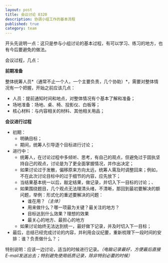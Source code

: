 ```yaml
---
layout: post
title: 会议讨论 0320 
description: 协调小组工作的基本流程
published: true
category: team
---
```



开头先说明一点：这只是参与小组讨论的基本过程，有可以学习、练习的地方，也有今后要避免的做法。


会议过程，几点：

**前期准备**

整体统筹人员*（通常不止一个人，一个主要负责，几个协助）*，需要对整体情况有一个把握，开始之前应该几点：

* 人员：提前通知时间和地点，对整体情况有个基本了解和准备；
* 场地准备：场地、桌、椅、投影仪、白板等；
* 核心材料：与内容相关的材料、其他相关用品；

**会议进行过程**

* 初期：
	* 明确目标；
	* 期间，统筹人引导逐个目标进行讨论；
* 进行中：
	* 统筹人，在讨论过程中多倾听、思考，有自己的观点，但避免过于固执坚持自己的观点，讨论是为了更全面掌握情况，并作出决定；
	* 如果讨论过于发散，偏移原来方向太远，统筹人需及时调整回来；例如，不在此次讨论目标中的过于细节的内容，应先放下；
	* 当结果基本统一以后，敲定结果，做记录，并切入下一目标的讨论；、
	* 如果围绕题目，几个观点无法理清头绪，不清晰，那回到最初要解决的额问题，举例：形式化的重述要解决的问题：
		* 谁在用？*（主体）*
		* 用来做什么？哪一项最为关键？最关注的地方？
		* 目标达到什么效果？理想的效果
		* 最关心的地方、最担心的地方
	* 如果讨论始终无法达到统一，最好做下记录，并及时切入下一目标；
* 最后，总结已经完成讨论的内容，并利用会议纪要，重新梳理下一段时间的安排：谁？负责做什么？；

特别说明：应该一边讨论，适当的时候进行记录。*（电脑记录最好，方便最后直接E-mail发送出去；特别避免使用纸质记录，除非特别必要的时候）*











[NingG]:    http://ningg.github.com  "NingG"






